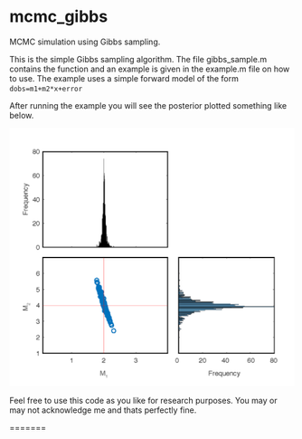 # mcmc_gibbs
MCMC simulation using Gibbs sampling.

This is the simple Gibbs sampling algorithm. The file gibbs_sample.m contains the
function and an example is given in the example.m file on how to use. The example
uses a simple forward model of the form ```dobs=m1+m2*x+error```

After running the example you will see the posterior plotted something like below.

![](posterior.png) 

Feel free to use this code as you like for research purposes. You may or may not acknowledge me and thats perfectly fine.

=======
